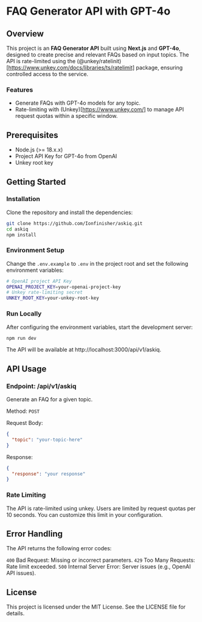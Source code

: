 # FAQ Generator API with GPT-4o

## Overview

This project is an **FAQ Generator API** built using **Next.js** and **GPT-4o**, designed to create precise and relevant FAQs based on input topics. The API is rate-limited using the (@unkey/ratelinit)[https://www.unkey.com/docs/libraries/ts/ratelimit] package, ensuring controlled access to the service.

### Features

- Generate FAQs with GPT-4o models for any topic.
- Rate-limiting with (Unkey)[https://www.unkey.com/] to manage API request quotas within a specific window.

## Prerequisites

- Node.js (>= 18.x.x)
- Project API Key for GPT-4o from OpenAI
- Unkey root key

## Getting Started

### Installation

Clone the repository and install the dependencies:

```bash
git clone https://github.com/Ionfinisher/askiq.git
cd askiq
npm install
```

### Environment Setup

Change the `.env.example` to `.env` in the project root and set the following environment variables:

```bash
# OpenAI project API Key
OPENAI_PROJECT_KEY=your-openai-project-key
# Unkey rate-limiting secret
UNKEY_ROOT_KEY=your-unkey-root-key
```

### Run Locally

After configuring the environment variables, start the development server:

```bash
npm run dev
```

The API will be available at http://localhost:3000/api/v1/askiq.

## API Usage

### Endpoint: /api/v1/askiq

Generate an FAQ for a given topic.

Method: `POST`

Request Body:

```json
{
  "topic": "your-topic-here"
}
```

Response:

```json
{
  "response": "your response"
}
```

### Rate Limiting

The API is rate-limited using unkey. Users are limited by request quotas per 10 seconds. You can customize this limit in your configuration.

## Error Handling

The API returns the following error codes:

`400` Bad Request: Missing or incorrect parameters.
`429` Too Many Requests: Rate limit exceeded.
`500` Internal Server Error: Server issues (e.g., OpenAI API issues).

## License

This project is licensed under the MIT License. See the LICENSE file for details.
